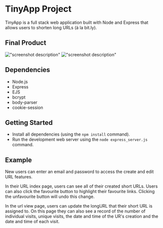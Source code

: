 # TinyApp Project

TinyApp is a full stack web application built with Node and Express that allows users to shorten long URLs (à la bit.ly).



## Final Product

!["screenshot description"](#)
!["screenshot description"](#)

## Dependencies

- Node.js
- Express
- EJS
- bcrypt
- body-parser
- cookie-session

## Getting Started

- Install all dependencies (using the `npm install` command).
- Run the development web server using the `node express_server.js` command.


## Example

New users can enter an email and password to access the create and edit URL features.


In their URL index page, users can see all of their created short URLs. Users can also click the favourite button to highlight their favourite links. Clicking the unfavourite button will undo this change. 


In the url view page, users can update the longURL that their short URL is assigned to. On this page they can also see a record of the number of individual visits, unique visits, the date and time of the UR's creation and the date and time of each visit. 